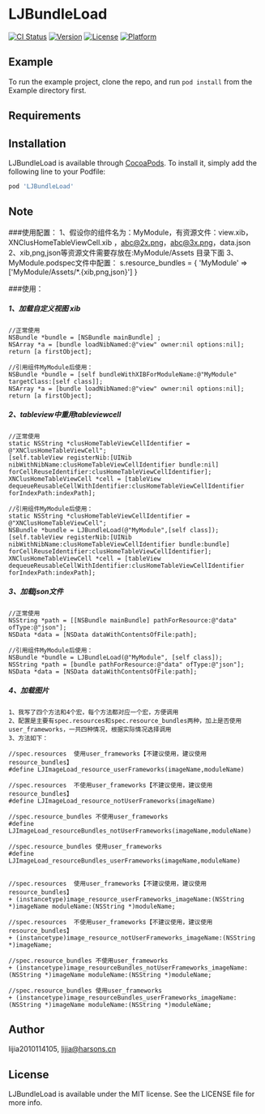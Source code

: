 # LJBundleLoad

[![CI Status](https://img.shields.io/travis/lijia2010114105/LJBundleLoad.svg?style=flat)](https://travis-ci.org/lijia2010114105/LJBundleLoad)
[![Version](https://img.shields.io/cocoapods/v/LJBundleLoad.svg?style=flat)](https://cocoapods.org/pods/LJBundleLoad)
[![License](https://img.shields.io/cocoapods/l/LJBundleLoad.svg?style=flat)](https://cocoapods.org/pods/LJBundleLoad)
[![Platform](https://img.shields.io/cocoapods/p/LJBundleLoad.svg?style=flat)](https://cocoapods.org/pods/LJBundleLoad)

## Example

To run the example project, clone the repo, and run `pod install` from the Example directory first.

## Requirements

## Installation

LJBundleLoad is available through [CocoaPods](https://cocoapods.org). To install
it, simply add the following line to your Podfile:

```ruby
pod 'LJBundleLoad'
```

## Note
###使用配置：
    1、假设你的组件名为：MyModule，有资源文件：view.xib，XNClusHomeTableViewCell.xib ，abc@2x.png，abc@3x.png，data.json
    2、xib,png,json等资源文件需要存放在:MyModule/Assets 目录下面
    3、MyModule.podspec文件中配置：
         s.resource_bundles = {
           'MyModule' => ['MyModule/Assets/*.{xib,png,json}']
         }
         
   ###使用：
  ##### 1、加载自定义视图 xib
  ```
  //正常使用
  NSBundle *bundle = [NSBundle mainBundle] ;
  NSArray *a = [bundle loadNibNamed:@"view" owner:nil options:nil];
  return [a firstObject];
  
  //引用组件MyModule后使用：
  NSBundle *bundle = [self bundleWithXIBForModuleName:@"MyModule" targetClass:[self class]];
  NSArray *a = [bundle loadNibNamed:@"view" owner:nil options:nil];
  return [a firstObject];
  ```

##### 2、tableview中重用tableviewcell
  ```
  //正常使用
  static NSString *clusHomeTableViewCellIdentifier = @"XNClusHomeTableViewCell";
  [self.tableView registerNib:[UINib nibWithNibName:clusHomeTableViewCellIdentifier bundle:nil] forCellReuseIdentifier:clusHomeTableViewCellIdentifier];
  XNClusHomeTableViewCell *cell = [tableView dequeueReusableCellWithIdentifier:clusHomeTableViewCellIdentifier forIndexPath:indexPath];
  
  //引用组件MyModule后使用：
 static NSString *clusHomeTableViewCellIdentifier = @"XNClusHomeTableViewCell";
 NSBundle *bundle = LJBundleLoad(@"MyModule",[self class]);
  [self.tableView registerNib:[UINib nibWithNibName:clusHomeTableViewCellIdentifier bundle:bundle] forCellReuseIdentifier:clusHomeTableViewCellIdentifier];
  XNClusHomeTableViewCell *cell = [tableView dequeueReusableCellWithIdentifier:clusHomeTableViewCellIdentifier forIndexPath:indexPath];
  ```
  
  ##### 3、加载json文件
  ```
  //正常使用
  NSString *path = [[NSBundle mainBundle] pathForResource:@"data" ofType:@"json"];
  NSData *data = [NSData dataWithContentsOfFile:path];
  
  //引用组件MyModule后使用：
  NSBundle *bundle = LJBundleLoad(@"MyModule", [self class]);
  NSString *path = [bundle pathForResource:@"data" ofType:@"json"];
  NSData *data = [NSData dataWithContentsOfFile:path];
  ```
       
 ##### 4、加载图片
```
1、我写了四个方法和4个宏，每个方法都对应一个宏，方便调用
2、配置是主要有spec.resources和spec.resource_bundles两种，加上是否使用user_frameworks，一共四种情况，根据实际情况选择调用
3、方法如下：

//spec.resources  使用user_frameworks【不建议使用，建议使用resource_bundles】
#define LJImageLoad_resource_userFrameworks(imageName,moduleName)

//spec.resources  不使用user_frameworks【不建议使用，建议使用resource_bundles】
#define LJImageLoad_resource_notUserFrameworks(imageName)

//spec.resource_bundles 不使用user_frameworks
#define LJImageLoad_resourceBundles_notUserFrameworks(imageName,moduleName)

//spec.resource_bundles 使用user_frameworks
#define LJImageLoad_resourceBundles_userFrameworks(imageName,moduleName)


//spec.resources  使用user_frameworks【不建议使用，建议使用resource_bundles】
+ (instancetype)image_resource_userFrameworks_imageName:(NSString *)imageName moduleName:(NSString *)moduleName;

//spec.resources  不使用user_frameworks【不建议使用，建议使用resource_bundles】
+ (instancetype)image_resource_notUserFrameworks_imageName:(NSString *)imageName;

//spec.resource_bundles 不使用user_frameworks
+ (instancetype)image_resourceBundles_notUserFrameworks_imageName:(NSString *)imageName moduleName:(NSString *)moduleName;

//spec.resource_bundles 使用user_frameworks
+ (instancetype)image_resourceBundles_userFrameworks_imageName:(NSString *)imageName moduleName:(NSString *)moduleName;
```

## Author

lijia2010114105, lijia@harsons.cn

## License

LJBundleLoad is available under the MIT license. See the LICENSE file for more info.

